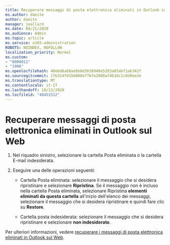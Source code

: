 ```yaml
---
title: Recuperare messaggi di posta elettronica eliminati in Outlook sul Web
ms.author: daeite
author: daeite
manager: joallard
ms.date: 04/21/2020
ms.audience: Admin
ms.topic: article
ms.service: o365-administration
ROBOTS: NOINDEX, NOFOLLOW
localization_priority: Normal
ms.custom:
- "8000011"
- "1996"
ms.openlocfilehash: 40ebd8a68aebb8d3638940e5263a03abf1ab342f
ms.sourcegitcommit: 1fb324fd156008e77b7e2008af4b3dc1c0d0ea3e
ms.translationtype: MT
ms.contentlocale: it-IT
ms.lasthandoff: 10/13/2020
ms.locfileid: "48451512"
---
```

# <a name="recover-deleted-email-in-outlook-on-the-web"></a>Recuperare messaggi di posta elettronica eliminati in Outlook sul Web

1. Nel riquadro sinistro, selezionare la cartella Posta eliminata o la cartella E-mail indesiderata.

2. Eseguire una delle operazioni seguenti:

    - Cartella Posta eliminata: selezionare il messaggio che si desidera ripristinare e selezionare **Ripristina**. Se il messaggio non è incluso nella cartella Posta eliminata, selezionare Ripristina **elementi eliminati da questa cartella** all'inizio dell'elenco dei messaggi, selezionare il messaggio che si desidera ripristinare e quindi fare clic su **Restore**.

    - Cartella posta indesiderata: selezionare il messaggio che si desidera ripristinare e selezionare **non indesiderato**.

Per ulteriori informazioni, vedere [recuperare i messaggi di posta elettronica eliminati in Outlook sul Web](https://support.office.com/article/a8ca78ac-4721-4066-95dd-571842e9fb11).
